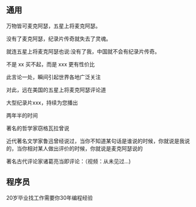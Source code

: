 
## 通用
万物皆可麦克阿瑟，五星上将麦克阿瑟。

没有了麦克阿瑟，纪录片传奇就失去了灵魂。

就连五星上将麦克阿瑟也说:没有了我，中国就不会有纪录片传奇。

不是 xx 买不起，而是 xxx 更有性价比

此言论一处，瞬间引起世界各地广泛关注


对此，远在美国的五星上将麦克阿瑟评论道


大型纪录片xxx，持续为您播出

两年半的时间

著名的哲学家窃格瓦拉曾说

近代著名文学家鲁迅曾经说过，当你不知道某句话是谁说的时候，你就说是我说的，当你相对某人做出评价的时候，你就说是麦克阿瑟说的

著名古代评论家诸葛亮当即评论：（视频：从未见过...)


## 程序员
20岁毕业找工作需要你30年编程经验

